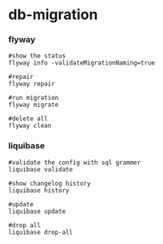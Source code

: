 # db-migration

### flyway

```shell
#show the status
flyway info -validateMigrationNaming=true

#repair
flyway repair

#run migration
flyway migrate

#delete all
flyway clean
```

### liquibase

```shell
#validate the config with sql grammer
liquibase validate

#show changelog history
liquibase history

#update
liquibase update

#drop all
liquibase drop-all
```